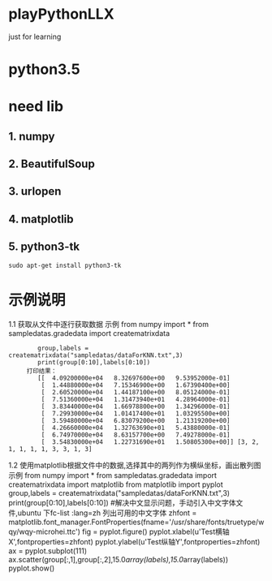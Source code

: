 # playPythonLLX
just for learning

# python3.5

# need lib 
## 1. numpy

## 2. BeautifulSoup

## 3. urlopen

## 4. matplotlib

## 5. python3-tk
    sudo apt-get install python3-tk

# 示例说明
1.1 获取从文件中逐行获取数据
        示例
            from numpy import *
            from  sampledatas.gradedata import creatematrixdata

            group,labels = creatematrixdata("sampledatas/dataForKNN.txt",3)
            print(group[0:10],labels[0:10])
         打印结果：
            [[  4.09200000e+04   8.32697600e+00   9.53952000e-01]
             [  1.44880000e+04   7.15346900e+00   1.67390400e+00]
             [  2.60520000e+04   1.44187100e+00   8.05124000e-01]
             [  7.51360000e+04   1.31473940e+01   4.28964000e-01]
             [  3.83440000e+04   1.66978800e+00   1.34296000e-01]
             [  7.29930000e+04   1.01417400e+01   1.03295500e+00]
             [  3.59480000e+04   6.83079200e+00   1.21319200e+00]
             [  4.26660000e+04   1.32763690e+01   5.43880000e-01]
             [  6.74970000e+04   8.63157700e+00   7.49278000e-01]
             [  3.54830000e+04   1.22731690e+01   1.50805300e+00]] [3, 2, 1, 1, 1, 1, 3, 3, 1, 3]

1.2 使用matplotlib根据文件中的数据,选择其中的两列作为横纵坐标，画出散列图
        示例
            from numpy import *
            from  sampledatas.gradedata import creatematrixdata
            import matplotlib
            from matplotlib import pyplot
            group,labels = creatematrixdata("sampledatas/dataForKNN.txt",3)
            print(group[0:10],labels[0:10])
            #解决中文显示问题，手动引入中文字体文件,ubuntu 下fc-list :lang=zh 列出可用的中文字体
            zhfont = matplotlib.font_manager.FontProperties(fname='/usr/share/fonts/truetype/wqy/wqy-microhei.ttc')
            fig = pyplot.figure()
            pyplot.xlabel(u'Test横轴X',fontproperties=zhfont)
            pyplot.ylabel(u'Test纵轴Y',fontproperties=zhfont)
            ax = pyplot.subplot(111)
            ax.scatter(group[:,1],group[:,2],15.0*array(labels),15.0*array(labels))
            pyplot.show()
